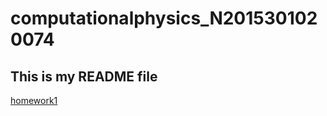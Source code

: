 # computationalphysics_N2015301020074
## This is my README file
[homework1](https://github.com/X-sc-fan/computationalphysics_N2015301020074/blob/master/print_my_name.py)

